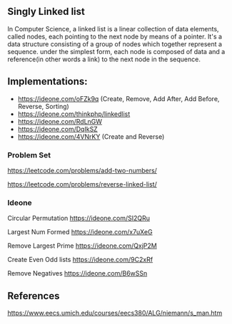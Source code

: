 Singly Linked list
------------------

In Computer Science, a linked list is a linear collection of data elements, called nodes, each pointing to the next node
by means of a pointer. It's a data structure consisting of a group of nodes which together represent a sequence. under
the simplest form, each node is composed of data and a reference(in other words a link) to the next node in the sequence.

## Implementations:

* https://ideone.com/oFZk9q (Create, Remove, Add After, Add Before, Reverse, Sorting)
* https://ideone.com/thinkphp/linkedlist
* https://ideone.com/RdLnGW
* https://ideone.com/DqIkSZ
* https://ideone.com/4VNrKY (Create and Reverse)

### Problem Set

https://leetcode.com/problems/add-two-numbers/

https://leetcode.com/problems/reverse-linked-list/


### Ideone

Circular Permutation https://ideone.com/SI2QRu

Largest Num Formed https://ideone.com/x7uXeG

Remove Largest Prime https://ideone.com/QxjP2M

Create Even Odd lists https://ideone.com/9C2xRf

Remove Negatives https://ideone.com/B6wSSn


## References 

https://www.eecs.umich.edu/courses/eecs380/ALG/niemann/s_man.htm
